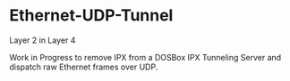 # Ethernet-UDP-Tunnel
Layer 2 in Layer 4

Work in Progress to remove IPX from a DOSBox IPX Tunneling Server and dispatch raw Ethernet frames over UDP.
